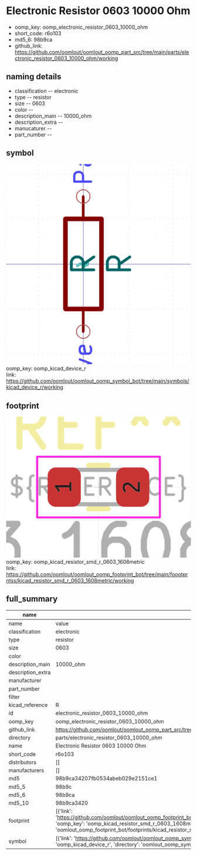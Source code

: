 # Electronic Resistor 0603 10000 Ohm

  
* oomp_key: oomp_electronic_resistor_0603_10000_ohm 
* short_code: r6o103
* md5_6: 98b9ca  
* github_link: https://github.com/oomlout/oomlout_oomp_part_src/tree/main/parts/electronic_resistor_0603_10000_ohm/working  
## naming details
* classification -- electronic
* type -- resistor
* size -- 0603
* color -- 
* description_main -- 10000_ohm
* description_extra -- 
* manucaturer -- 
* part_number -- 



## symbol

![](symbol/0/working/working_600.png)  
oomp_key: oomp_kicad_device_r  
link: https://github.com/oomlout/oomlout_oomp_symbol_bot/tree/main/symbols/kicad_device_r/working  

## footprint

![](footprint/0/working/working_600.png)  
oomp_key: oomp_kicad_resistor_smd_r_0603_1608metric  
link: https://github.com/oomlout/oomlout_oomp_footprint_bot/tree/main/foootprntss/kicad_resistor_smd_r_0603_1608metric/working  

## full_summary
| name | value | 
| --- | --- | 
| name | value | 
| classification | electronic | 
| type | resistor | 
| size | 0603 | 
| color |  | 
| description_main | 10000_ohm | 
| description_extra |  | 
| manufacturer |  | 
| part_number |  | 
| filter |  | 
| kicad_reference | R | 
| id | electronic_resistor_0603_10000_ohm | 
| oomp_key | oomp_electronic_resistor_0603_10000_ohm | 
| github_link | https://github.com/oomlout/oomlout_oomp_part_src/tree/main/parts/electronic_resistor_0603_10000_ohm/working | 
| directory | parts/electronic_resistor_0603_10000_ohm | 
| name | Electronic Resistor 0603 10000 Ohm | 
| short_code | r6o103 | 
| distributors | [] | 
| manufacturers | [] | 
| md5 | 98b9ca34207fb0534abeb029e2151ce1 | 
| md5_5 | 98b9c | 
| md5_6 | 98b9ca | 
| md5_10 | 98b9ca3420 | 
| footprint | [{'link': 'https://github.com/oomlout/oomlout_oomp_footprint_bot/tree/main/foootprntss/kicad_resistor_smd_r_0603_1608metric', 'oomp_key': 'oomp_kicad_resistor_smd_r_0603_1608metric', 'directory': 'oomlout_oomp_footprint_bot/footprints/kicad_resistor_smd_r_0603_1608metric//working/working.kicad_mod'}] | 
| symbol | [{'link': 'https://github.com/oomlout/oomlout_oomp_symbol_bot/tree/main/symbols/kicad_device_r', 'oomp_key': 'oomp_kicad_device_r', 'directory': 'oomlout_oomp_symbol_bot/symbols/kicad_device_r//working/working.kicad_sym'}] | 
